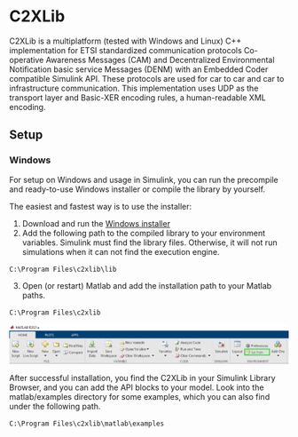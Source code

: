 # C2XLib

C2XLib is a multiplatform (tested with Windows and Linux) C++ implementation for ETSI standardized communication protocols Co-operative Awareness Messages (CAM) and Decentralized Environmental Notification basic service Messages (DENM) with an Embedded Coder compatible Simulink API. These protocols are used for car to car and car to infrastructure communication. This implementation uses UDP as the transport layer and Basic-XER encoding rules, a human-readable XML encoding.

## Setup


### Windows
For setup on Windows and usage in Simulink, you can run the precompile and ready-to-use Windows installer or compile the library by yourself.

The easiest and fastest way is to use the installer:
1. Download and run the [Windows installer](C2XLib-0.1.0-win64.msi)
2. Add the following path to the compiled library to your environment variables. Simulink must find the library files. Otherwise, it will not run simulations when it can not find the execution engine.
```
C:\Program Files\c2xlib\lib
```
3. Open (or restart) Matlab and add the installation path to your Matlab paths.
```
C:\Program Files\c2xlib
```
![Matlab Set Path](doc/images/Matlab_Set-Path.jpg)

After successful installation, you find the C2XLib in your Simulink Library Browser, and you can add the API blocks to your model. Look into the matlab/examples directory for some examples, which you can also find under the following path.
```
C:\Program Files\c2xlib\matlab\examples
```

<!--## Matlab/Simulink Codegeneration-->
